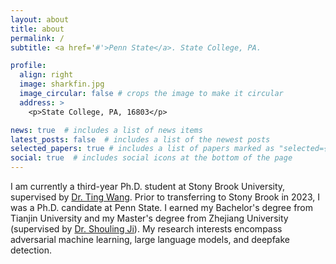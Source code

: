 ```yaml
---
layout: about
title: about
permalink: /
subtitle: <a href='#'>Penn State</a>. State College, PA.

profile:
  align: right
  image: sharkfin.jpg
  image_circular: false # crops the image to make it circular
  address: >
    <p>State College, PA, 16803</p>

news: true  # includes a list of news items
latest_posts: false  # includes a list of the newest posts
selected_papers: true # includes a list of papers marked as "selected={true}"
social: true  # includes social icons at the bottom of the page
---
```



I am currently a third-year Ph.D. student at Stony Brook University, supervised by [Dr. Ting Wang](https://alps-lab.github.io/).  Prior to transferring to Stony Brook in 2023, I was a Ph.D. candidate at Penn State. I earned my Bachelor's degree from Tianjin University and my Master's degree from Zhejiang University (supervised by [Dr. Shouling Ji](https://nesa.zju.edu.cn/webpage/crew/jsl.html)). My research interests encompass adversarial machine learning, large language models, and deepfake detection.



